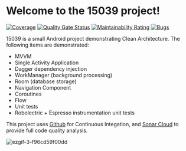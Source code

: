 # Welcome to the 15039 project!

[![Coverage](https://sonarcloud.io/api/project_badges/measure?project=stevenbanks2840_15039&metric=coverage)](https://sonarcloud.io/dashboard?id=stevenbanks2840_15039)
[![Quality Gate Status](https://sonarcloud.io/api/project_badges/measure?project=stevenbanks2840_15039&metric=alert_status)](https://sonarcloud.io/dashboard?id=stevenbanks2840_15039)
[![Maintainability Rating](https://sonarcloud.io/api/project_badges/measure?project=stevenbanks2840_15039&metric=sqale_rating)](https://sonarcloud.io/dashboard?id=stevenbanks2840_15039)
[![Bugs](https://sonarcloud.io/api/project_badges/measure?project=stevenbanks2840_15039&metric=bugs)](https://sonarcloud.io/dashboard?id=stevenbanks2840_15039)

15039 is a small Android project demonstrating Clean Architecture. The following items are demonstrated:

- MVVM
- Single Activity Application
- Dagger dependency injection
- WorkManager (background processing)
- Room (database storage)
- Navigation Component
- Coroutines
- Flow
- Unit tests
- Robolectric + Espresso instrumentation unit tests

This project uses [Github](https://github.com/features/actions) for Continuous Integation, and [Sonar Cloud](https://sonarcloud.io/dashboard?id=stevenbanks2840_15039) to provide full code quality analysis.

![ezgif-3-f96cd59f00dd](https://user-images.githubusercontent.com/7695117/134336768-f68dcc94-8822-4b53-a524-ddf46defb590.gif)
